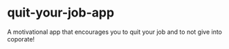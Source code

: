 # quit-your-job-app
A motivational app that encourages you to quit your job and to not give into coporate!
